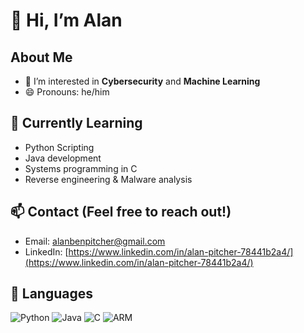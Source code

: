 # 👋 Hi, I’m Alan

## About Me
- 👀 I’m interested in **Cybersecurity** and **Machine Learning**
- 😄 Pronouns: he/him
  
## 🌱 Currently Learning
- Python Scripting
- Java development
- Systems programming in C
- Reverse engineering & Malware analysis

## 📫 Contact (Feel free to reach out!)
- Email: [alanbenpitcher@gmail.com](mailto:alanbenpitcher@gmail.com)
- LinkedIn: [https://www.linkedin.com/in/alan-pitcher-78441b2a4/](https://www.linkedin.com/in/alan-pitcher-78441b2a4/)

## 🧰 Languages
![Python](https://img.shields.io/badge/Python-3776AB?style=flat&logo=python&logoColor=white)
![Java](https://img.shields.io/badge/Java-007396?style=flat&logo=java&logoColor=white)
![C](https://img.shields.io/badge/C-00599C?style=flat&logo=c&logoColor=white)
![ARM](https://img.shields.io/badge/ARM-0091BD?style=flat&logo=arm&logoColor=white)
<!---
twojar/twojar is a ✨ special ✨ repository because its `README.md` (this file) appears on your GitHub profile.
You can click the Preview link to take a look at your changes.
--->
